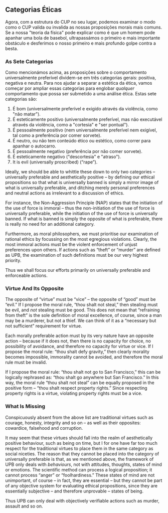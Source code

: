 ## Categorias Éticas

Agora, com a estrutura do CUP no seu lugar, podemos examinar o modo como o CUP valida ou invalida as nossas proposições morais mais comuns. Se a nossa "teoria da física" pode explicar como é que um homem pode apanhar uma bola de basebol, ultrapassámos o primeiro e mais importante obstáculo e desferimos o nosso primeiro e mais profundo golpe contra a besta.

### As Sete Categorias

Como mencionámos acima, as proposições sobre o comportamento universalmente preferível dividem-se em três categorias gerais: positiva, negativa e neutra. Para nos ajudar a separar a estética da ética, vamos começar por ampliar essas categorias para englobar *qualquer* comportamento que possa ser submetido a uma análise ética. Estas sete categorias são:

1. É bom (universalmente preferível e exigido através da violência, como "não matar").
2. É esteticamente positivo (universalmente preferível, mas não executável através da violência, como a "cortesia" e "ser pontual").
3. É pessoalmente positivo (nem universalmente preferível nem exigível, tal como a preferência por comer sorvete).
4. É neutro, ou não tem conteúdo ético ou estético, como correr para apanhar o autocarro.
5. É pessoalmente negativo (preferência por não comer sorvete).
6. É esteticamente negativo ("descortesia" e "atraso").
7. It is evil (universally proscribed) (“rape”).

Ideally, we should be able to whittle these down to only two categories – universally preferable and aesthetically positive – by defining our ethical propositions so that what is universally banned is simply a mirror image of what is universally preferable, and ditching merely personal preferences and neutral actions as irrelevant to a discussion of ethics.

For instance, the Non-Aggression Principle (NAP) states that the initiation of the use of force is immoral – thus the non-initiation of the use of force is universally preferable, while the initiation of the use of force is universally banned. If what is banned is simply the opposite of what is preferable, there is really no need for an additional category.

Furthermore, as moral philosophers, we must prioritise our examination of rational ethics by focussing on the most egregious violations. Clearly, the most immoral actions must be the violent enforcement of unjust preferences upon others. If actions such as “theft” or “murder” are defined as UPB, the examination of such definitions must be our very highest priority.

Thus we shall focus our efforts primarily on universally preferable and enforceable actions.

### Virtue And Its Opposite

The opposite of “virtue” must be “vice” – the opposite of “good” must be “evil.” If I propose the moral rule, “thou shalt not steal,” then stealing must be evil, and *not* stealing must be good. This does not mean that “refraining from theft” is the sole definition of moral excellence, of course, since a man may be a murderer, but not a thief. We can think of it as a “necessary but not sufficient” requirement for virtue.

Each morally preferable action must by its very nature have an opposite action – because if it does not, then there is no capacity for choice, no possibility of avoidance, and therefore no capacity for virtue or vice. If I propose the moral rule: “thou shalt defy gravity,” then clearly morality becomes impossible, immorality cannot be avoided, and therefore the moral rule must be invalid.

If I propose the moral rule: “thou shalt not go to San Francisco,” this can be logically rephrased as: “thou shalt go anywhere but San Francisco.” In this way, the moral rule “thou shalt not steal” can be equally proposed in the positive form – “thou shalt respect property rights.” Since respecting property rights is a virtue, violating property rights must be a vice.

### What Is Missing

Conspicuously absent from the above list are traditional virtues such as courage, honesty, integrity and so on – as well as their opposites: cowardice, falsehood and corruption.

It may seem that these virtues should fall into the realm of aesthetically positive behaviour, such as being on time, but I for one have far too much respect for the traditional virtues to place them in the same category as social niceties. The reason that they cannot be placed into the category of universally preferable is that, as we mentioned above, the framework of UPB only deals with *behaviours*, not with attitudes, thoughts, states of mind or emotions. The scientific method can process a logical proposition; it cannot process “anger” or “foolhardiness.” These states of mind are not unimportant, of course – in fact, they are essential – but they cannot be part of any objective system for evaluating ethical propositions, since they are essentially subjective – and therefore unprovable – states of being.

Thus UPB can only deal with objectively verifiable actions such as murder, assault and so on.